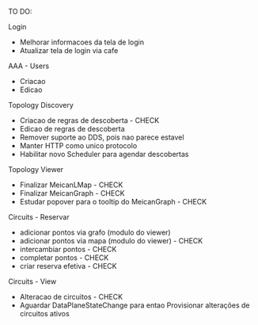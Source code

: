 TO DO:

Login

- Melhorar informacoes da tela de login
- Atualizar tela de login via cafe

AAA - Users

- Criacao
- Edicao

Topology Discovery 

- Criacao de regras de descoberta - CHECK
- Edicao de regras de descoberta
- Remover suporte ao DDS, pois nao parece estavel
- Manter HTTP como unico protocolo
- Habilitar novo Scheduler para agendar descobertas

Topology Viewer

- Finalizar MeicanLMap - CHECK
- Finalizar MeicanGraph - CHECK
- Estudar popover para o tooltip do MeicanGraph - CHECK

Circuits - Reservar

- adicionar pontos via grafo (modulo do viewer)
- adicionar pontos via mapa (modulo do viewer) - CHECK
- intercambiar pontos - CHECK
- completar pontos - CHECK
- criar reserva efetiva - CHECK

Circuits - View

- Alteracao de circuitos - CHECK
- Aguardar DataPlaneStateChange para entao Provisionar alterações de circuitos ativos


